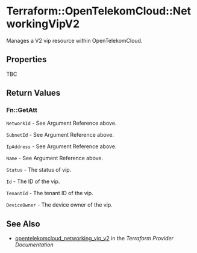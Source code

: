 # Terraform::OpenTelekomCloud::NetworkingVipV2

Manages a V2 vip resource within OpenTelekomCloud.

## Properties

TBC

## Return Values

### Fn::GetAtt

`NetworkId` - See Argument Reference above.

`SubnetId` - See Argument Reference above.

`IpAddress` - See Argument Reference above.

`Name` - See Argument Reference above.

`Status` - The status of vip.

`Id` - The ID of the vip.

`TenantId` - The tenant ID of the vip.

`DeviceOwner` - The device owner of the vip.

## See Also

* [opentelekomcloud_networking_vip_v2](https://www.terraform.io/docs/providers/opentelekomcloud/r/networking_vip_v2.html) in the _Terraform Provider Documentation_